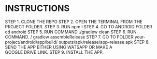# INSTRUCTIONS

 STEP 1. CLONE THE REPO
 STEP 2. OPEN THE TERMINAL FROM THE PROJECT FOLDER. 
 STEP 3. RUN npm i
 STEP 4. GO TO ANDROID FOLDER cd android
 STEP 5. RUN COMMAND ./gradlew clean
 STEP 6. RUN COMMAND. / gradlew assembleRelease
 STEP 7. GO TO FOLDER
         your-project/android/app/build/ 
         outputs/apk/release/app-release.apk
 STEP 8. SEND THE APP EITHER USING WATSAPP OR MAKE A      
         GOOGLE DRIVE LINK. 
 STEP 9. INSTALL THE APP. 